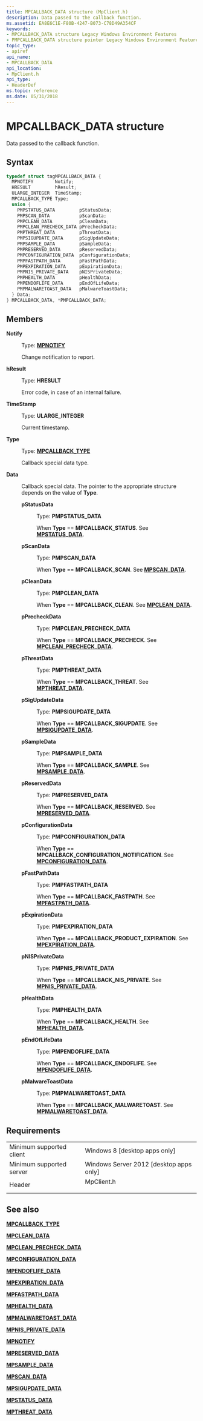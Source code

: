 ```yaml
---
title: MPCALLBACK_DATA structure (MpClient.h)
description: Data passed to the callback function.
ms.assetid: EA8E6C1E-F80B-4247-B073-C78D49A354CF
keywords:
- MPCALLBACK_DATA structure Legacy Windows Environment Features
- PMPCALLBACK_DATA structure pointer Legacy Windows Environment Features
topic_type:
- apiref
api_name:
- MPCALLBACK_DATA
api_location:
- MpClient.h
api_type:
- HeaderDef
ms.topic: reference
ms.date: 05/31/2018
---
```


# MPCALLBACK\_DATA structure

Data passed to the callback function.

## Syntax


```C++
typedef struct tagMPCALLBACK_DATA {
  MPNOTIFY        Notify;
  HRESULT         hResult;
  ULARGE_INTEGER  TimeStamp;
  MPCALLBACK_TYPE Type;
  union {
    PMPSTATUS_DATA         pStatusData;
    PMPSCAN_DATA           pScanData;
    PMPCLEAN_DATA          pCleanData;
    PMPCLEAN_PRECHECK_DATA pPrecheckData;
    PMPTHREAT_DATA         pThreatData;
    PMPSIGUPDATE_DATA      pSigUpdateData;
    PMPSAMPLE_DATA         pSampleData;
    PMPRESERVED_DATA       pReservedData;
    PMPCONFIGURATION_DATA  pConfigurationData;
    PMPFASTPATH_DATA       pFastPathData;
    PMPEXPIRATION_DATA     pExpirationData;
    PMPNIS_PRIVATE_DATA    pNISPrivateData;
    PMPHEALTH_DATA         pHealthData;
    PMPENDOFLIFE_DATA      pEndOfLifeData;
    PMPMALWARETOAST_DATA   pMalwareToastData;
  } Data;
} MPCALLBACK_DATA, *PMPCALLBACK_DATA;
```



## Members

<dl> <dt>

**Notify**
</dt> <dd>

Type: **[**MPNOTIFY**](mpnotify.md)**

</dd> <dd>

Change notification to report.

</dd> <dt>

**hResult**
</dt> <dd>

Type: **HRESULT**

</dd> <dd>

Error code, in case of an internal failure.

</dd> <dt>

**TimeStamp**
</dt> <dd>

Type: **ULARGE\_INTEGER**

</dd> <dd>

Current timestamp.

</dd> <dt>

**Type**
</dt> <dd>

Type: **[**MPCALLBACK\_TYPE**](mpcallback-type.md)**

</dd> <dd>

Callback special data type.

</dd> <dt>

**Data**
</dt> <dd>

Callback special data. The pointer to the appropriate structure depends on the value of **Type**.

<dl> <dt>

**pStatusData**
</dt> <dd>

Type: **PMPSTATUS\_DATA**

</dd> <dd>

When **Type** == **MPCALLBACK\_STATUS**. See [**MPSTATUS\_DATA**](mpstatus-data.md).

</dd> <dt>

**pScanData**
</dt> <dd>

Type: **PMPSCAN\_DATA**

</dd> <dd>

When **Type** == **MPCALLBACK\_SCAN**. See [**MPSCAN\_DATA**](mpscan-data.md).

</dd> <dt>

**pCleanData**
</dt> <dd>

Type: **PMPCLEAN\_DATA**

</dd> <dd>

When **Type** == **MPCALLBACK\_CLEAN**. See [**MPCLEAN\_DATA**](mpclean-data.md).

</dd> <dt>

**pPrecheckData**
</dt> <dd>

Type: **PMPCLEAN\_PRECHECK\_DATA**

</dd> <dd>

When **Type** == **MPCALLBACK\_PRECHECK**. See [**MPCLEAN\_PRECHECK\_DATA**](mpclean-precheck-data.md).

</dd> <dt>

**pThreatData**
</dt> <dd>

Type: **PMPTHREAT\_DATA**

</dd> <dd>

When **Type** == **MPCALLBACK\_THREAT**. See [**MPTHREAT\_DATA**](mpthreat-data.md).

</dd> <dt>

**pSigUpdateData**
</dt> <dd>

Type: **PMPSIGUPDATE\_DATA**

</dd> <dd>

When **Type** == **MPCALLBACK\_SIGUPDATE**. See [**MPSIGUPDATE\_DATA**](mpsigupdate-data.md).

</dd> <dt>

**pSampleData**
</dt> <dd>

Type: **PMPSAMPLE\_DATA**

</dd> <dd>

When **Type** == **MPCALLBACK\_SAMPLE**. See [**MPSAMPLE\_DATA**](mpsample-data.md).

</dd> <dt>

**pReservedData**
</dt> <dd>

Type: **PMPRESERVED\_DATA**

</dd> <dd>

When **Type** == **MPCALLBACK\_RESERVED**. See [**MPRESERVED\_DATA**](mpreserved-data.md).

</dd> <dt>

**pConfigurationData**
</dt> <dd>

Type: **PMPCONFIGURATION\_DATA**

</dd> <dd>

When **Type** == **MPCALLBACK\_CONFIGURATION\_NOTIFICATION**. See [**MPCONFIGURATION\_DATA**](mpconfiguration-data.md).

</dd> <dt>

**pFastPathData**
</dt> <dd>

Type: **PMPFASTPATH\_DATA**

</dd> <dd>

When **Type** == **MPCALLBACK\_FASTPATH**. See [**MPFASTPATH\_DATA**](mpfastpath-data.md).

</dd> <dt>

**pExpirationData**
</dt> <dd>

Type: **PMPEXPIRATION\_DATA**

</dd> <dd>

When **Type** == **MPCALLBACK\_PRODUCT\_EXPIRATION**. See [**MPEXPIRATION\_DATA**](mpexpiration-data.md).

</dd> <dt>

**pNISPrivateData**
</dt> <dd>

Type: **PMPNIS\_PRIVATE\_DATA**

</dd> <dd>

When **Type** == **MPCALLBACK\_NIS\_PRIVATE**. See [**MPNIS\_PRIVATE\_DATA**](mpnis-private-data.md).

</dd> <dt>

**pHealthData**
</dt> <dd>

Type: **PMPHEALTH\_DATA**

</dd> <dd>

When **Type** == **MPCALLBACK\_HEALTH**. See [**MPHEALTH\_DATA**](mphealth-data.md).

</dd> <dt>

**pEndOfLifeData**
</dt> <dd>

Type: **PMPENDOFLIFE\_DATA**

</dd> <dd>

When **Type** == **MPCALLBACK\_ENDOFLIFE**. See [**MPENDOFLIFE\_DATA**](mpendoflife-data.md).

</dd> <dt>

**pMalwareToastData**
</dt> <dd>

Type: **PMPMALWARETOAST\_DATA**

</dd> <dd>

When **Type** == **MPCALLBACK\_MALWARETOAST**. See [**MPMALWARETOAST\_DATA**](mpmalwaretoast-data.md).

</dd> </dl> </dd> </dl>

## Requirements



|                                     |                                                                                       |
|-------------------------------------|---------------------------------------------------------------------------------------|
| Minimum supported client<br/> | Windows 8 \[desktop apps only\]<br/>                                            |
| Minimum supported server<br/> | Windows Server 2012 \[desktop apps only\]<br/>                                  |
| Header<br/>                   | <dl> <dt>MpClient.h</dt> </dl> |



## See also

<dl> <dt>

[**MPCALLBACK\_TYPE**](mpcallback-type.md)
</dt> <dt>

[**MPCLEAN\_DATA**](mpclean-data.md)
</dt> <dt>

[**MPCLEAN\_PRECHECK\_DATA**](mpclean-precheck-data.md)
</dt> <dt>

[**MPCONFIGURATION\_DATA**](mpconfiguration-data.md)
</dt> <dt>

[**MPENDOFLIFE\_DATA**](mpendoflife-data.md)
</dt> <dt>

[**MPEXPIRATION\_DATA**](mpexpiration-data.md)
</dt> <dt>

[**MPFASTPATH\_DATA**](mpfastpath-data.md)
</dt> <dt>

[**MPHEALTH\_DATA**](mphealth-data.md)
</dt> <dt>

[**MPMALWARETOAST\_DATA**](mpmalwaretoast-data.md)
</dt> <dt>

[**MPNIS\_PRIVATE\_DATA**](mpnis-private-data.md)
</dt> <dt>

[**MPNOTIFY**](mpnotify.md)
</dt> <dt>

[**MPRESERVED\_DATA**](mpreserved-data.md)
</dt> <dt>

[**MPSAMPLE\_DATA**](mpsample-data.md)
</dt> <dt>

[**MPSCAN\_DATA**](mpscan-data.md)
</dt> <dt>

[**MPSIGUPDATE\_DATA**](mpsigupdate-data.md)
</dt> <dt>

[**MPSTATUS\_DATA**](mpstatus-data.md)
</dt> <dt>

[**MPTHREAT\_DATA**](mpthreat-data.md)
</dt> </dl>

 

 





